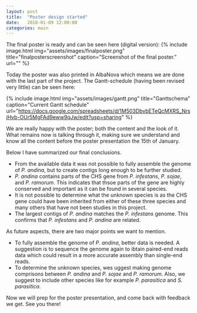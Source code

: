 ```yaml
---
layout: post
title:  "Poster design started"
date:   2018-01-09 12:00:00
categories: main
---
```


The final poster is ready and can be seen here (digital version):
{% include image.html
            img="assets/images/finalposter.png"
            title="finalposterscreenshot"
            caption="Screenshot of the final poster."
            url="" %}

Today the poster was also printed in AlbaNova which means we are done with the last part of the project. The Gantt-schedule (having been revised very little) can be seen here: 

{% include image.html
            img="assets/images/gantt.png"
            title="Ganttschema"
            caption="Current Gantt schedule"
            url="https://docs.google.com/spreadsheets/d/1M503DbvbETeQcMXRS_NrsiHvb-OUr5MgFAd9eww9qJw/edit?usp=sharing" %}

We are really happy with the poster; both the content and the look of it. What remains now is talking through it, making sure we understand and know all the content before the poster presentation the 15th of January. 

Below I have summarized our final conclusions. 

- From the available data it was not possible to fully assemble the genome of *P. andina*, but to create contigs long enough to be further studied. 
- *P. andina* contains parts of the CHS gene from *P. infestans*, *P. sojae*, and *P. ramorum*. This indicates that thsoe parts of the gene are highly conserved and important as it can be found in several species. 
- It is not possible to determine what the unknown species is as the CHS gene could have been inherited from either of these three species and many others that have not been studies in this project. 
- The largest contigs of *P. andina* matches the *P. infestans* genome. This confirms that *P. infestans* and *P. andina* are related. 

As future aspects, there are two major points we want to mention. 

- To fully assemble the genome of *P. andina*, better data is needed. A suggestion is to sequence the genome again to ibtain paired-end reads data which could result in a more accurate assembly than single-end reads. 
- To determine the unknown species, wes uggest making genome comprisons between *P. andina* and *P. sojae* and *P. ramorum*. Also, we suggest to include other species like for example *P. parasitica* and *S. parasitica*. 

Now we will prep for the poster presentation, and come back with feedback we get. See you there! 
